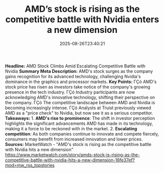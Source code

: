 ﻿---
title: "AMD’s stock is rising as the competitive battle with Nvidia enters a new dimension"
date: "2025-08-26T23:40:21"
category: "Markets"
summary: ""
slug: "amds stock is rising as the competitive battle with nvidia e"
source_urls:
  - "https://www.marketwatch.com/story/amds-stock-is-rising-as-the-competitive-battle-with-nvidia-hits-a-new-dimension-16fe37ef?mod=mw_rss_topstories"
seo:
  title: "AMD’s stock is rising as the competitive battle with Nvidia enters a new dimension | Hash n Hedge"
  description: ""
  keywords: ["news", "markets", "brief"]
---
**Headline:**  AMD Stock Climbs Amid Escalating Competitive Battle with Nvidia  **Summary Meta Description:** AMD's stock surges as the company gains recognition for its advanced technology, challenging Nvidia's dominance in the graphics and processor markets.  **Key Points:**  ΓÇó AMD's stock price has risen as investors take notice of the company's growing presence in the tech industry. ΓÇó Industry participants are now acknowledging AMD's innovative technology, shifting their perspective on the company. ΓÇó The competitive landscape between AMD and Nvidia is becoming increasingly intense. ΓÇó Analysts at Truist previously viewed AMD as a "price check" to Nvidia, but now see it as a serious competitor.  **Takeaways:**  1. **AMD's rise to prominence**: The shift in investor perception highlights the significant advancements AMD has made in its technology, making it a force to be reckoned with in the market. 2. **Escalating competition**: As both companies continue to innovate and compete fiercely, consumers may benefit from increased innovation and lower prices.  **Sources:** MarketWatch - "AMD's stock is rising as the competitive battle with Nvidia hits a new dimension"  https://www.marketwatch.com/story/amds-stock-is-rising-as-the-competitive-battle-with-nvidia-hits-a-new-dimension-16fe37ef?mod=mw_rss_topstories 
